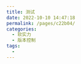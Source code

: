 ```yaml
---
title: 测试
date: 2022-10-10 14:47:18
permalink: /pages/c22b04/
categories:
  - 软实力
  - 版本控制
tags:
  - 
---
```


